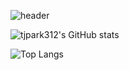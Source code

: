 ![header](https://TaeJun'sGithub.vercel.app/api?type=wave&color=auto&height=300&section=header&text=capsule%20render&fontSize=90)

![tjpark312's GitHub stats](https://github-readme-stats.vercel.app/api?username=tjpark312&show_icons=true&theme=radical)

![Top Langs](https://github-readme-stats.vercel.app/api/top-langs/?username=tjpark312&layout=compact)

<!---
tjpark312/tjpark312 is a ✨ special ✨ repository because its `README.md` (this file) appears on your GitHub profile.
You can click the Preview link to take a look at your changes.
--->
